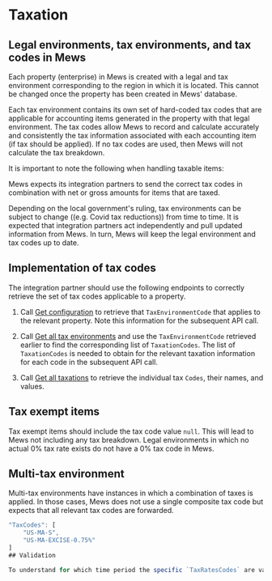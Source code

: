 # Taxation

## Legal environments, tax environments, and tax codes in Mews


Each property (enterprise) in Mews is created with a legal and tax environment corresponding to the region in which it is located. This cannot be changed once the property has been created in Mews' database. 

Each tax environment contains its own set of hard-coded tax codes that are applicable for accounting items generated in the property with that legal environment. The tax codes allow Mews to record and calculate accurately and consistently the tax information associated with each accounting item (if tax should be applied). If no tax codes are used, then Mews will not calculate the tax breakdown. 

It is important to note the following when handling taxable items:

Mews expects its integration partners to send the correct tax codes in combination with net or gross amounts for items that are taxed.

Depending on the local government's ruling, tax environments can be subject to change ((e.g. Covid tax reductions)) from time to time. It is expected that integration partners act independently and pull updated information from Mews. In turn, Mews will keep the legal environment and tax codes up to date. 

## Implementation of tax codes 

The integration partner should use the following endpoints to correctly retrieve the set of tax codes applicable to a property.  

1. Call [Get configuration](../operations/configuration.md#get-configuration) to retrieve that `TaxEnvironmentCode` that applies to the relevant property. Note this information for the subsequent API call.

2. Call [Get all tax environments](../operations/configuration.md#get-all-tax-environments) and use the `TaxEnvironmentCode` retrieved earlier to find the corresponding list of `TaxationCodes`. The list of `TaxationCodes` is needed to obtain for the relevant taxation information for each code in the subsequent API call. 

3. Call [Get all taxations](../operations/configuration.md#get-all-taxations) to retrieve the individual tax `Codes`, their names, and values. 



## Tax exempt items

Tax exempt items should include the tax code value `null`. This will lead to Mews not including any tax breakdown. Legal environments in which no actual 0% tax rate exists do not have a 0% tax code in Mews.  

## Multi-tax environment

Multi-tax environments have instances in which a combination of taxes is applied. In those cases, Mews does not use a single composite tax code but expects that all relevant tax codes are forwarded.  

```javascript
"TaxCodes": [ 
    "US-MA-S", 
    "US-MA-EXCISE-0.75%" 
]
## Validation

To understand for which time period the specific `TaxRatesCodes` are valid, you would need to review the [taxEnvironments/getAll response](../operations/configuration#response-3). 
